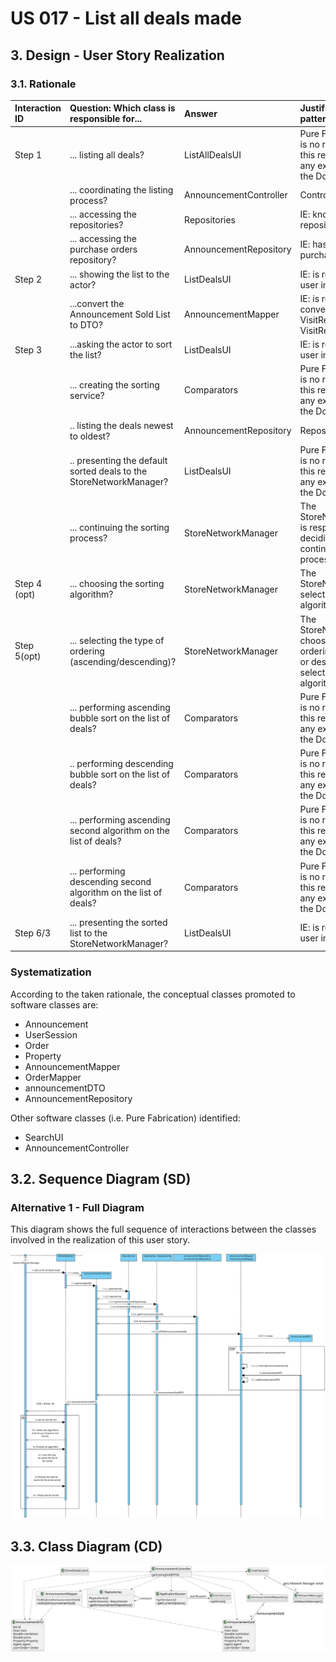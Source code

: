 # US 017 - List all deals made

## 3. Design - User Story Realization 

### 3.1. Rationale

| Interaction ID   | Question: Which class is responsible for...                              | Answer                 | Justification (with patterns)                                                                                 |
|:-----------------|:-------------------------------------------------------------------------|:-----------------------|:--------------------------------------------------------------------------------------------------------------|
| Step 1  		       | 	... listing all deals?                                                  | ListAllDealsUI         | Pure Fabrication: there is no reason to assign this responsibility to any existing class in the Domain Model. |
| 		               | 	... coordinating the listing process?                                   | AnnouncementController | Controller                                                                                                    |
 |                  | ... accessing the repositories?                                          | Repositories           |                                                                 IE: knows/has all the repositories                |
|                  | ... accessing the purchase orders repository?                            | AnnouncementRepository |                                                                IE: has all the purchase orders                |
| Step 2  		       | 		 ... showing the list to the actor?                                    | ListDealsUI            |       IE: is responsible for user interactions.                                                                                                       |
| 		               | ...convert the Announcement Sold List to DTO?	                           | AnnouncementMapper     | IE: is responsible for converting the VisitRequest object to VisitRequestDTO.                                 |
| Step 3           | ...asking the actor to sort the list?                                    | ListDealsUI            |IE: is responsible for user interactions. |
| 		               | 		 ... creating the sorting service?                                     | Comparators            |       Pure Fabrication: there is no reason to assign this responsibility to any existing class in the Domain Model.                                                                                                        |
| 		               | 	.. listing the deals newest to oldest?                                  | AnnouncementRepository | Repository                                                                     |
| 		               | 	     .. presenting the default sorted deals to the StoreNetworkManager? | ListDealsUI            |     Pure Fabrication: there is no reason to assign this responsibility to any existing class in the Domain Model.                                                                                                          |
| 	                | ... continuing the sorting process?                                      | StoreNetworkManager    | The StoreNetworkManager is responsible for deciding whether to continue the sorting process or not.                                                                     |
| 		Step 4 (opt)   | 	   ... choosing the sorting algorithm?                                  | StoreNetworkManager    |   The StoreNetworkManager selects the sorting algorithm to be used.                                                                                                            |
| 		   Step 5(opt) | ... selecting the type of ordering (ascending/descending)?               | StoreNetworkManager    | The StoreNetworkManager chooses the type of ordering (ascending or descending) for the selected sorting algorithm.                                                                     |
| 		               | 	... performing ascending bubble sort on the list of deals?              | Comparators            | Pure Fabrication: there is no reason to assign this responsibility to any existing class in the Domain Model.                                                                |
| 	 		             | 	.. performing descending bubble sort on the list of deals?              | Comparators            | Pure Fabrication: there is no reason to assign this responsibility to any existing class in the Domain Model.                                                           |
| 		               | ... performing ascending second algorithm on the list of deals?          | Comparators            | Pure Fabrication: there is no reason to assign this responsibility to any existing class in the Domain Model..                                                                     |
| 		               | 	  ... performing descending second algorithm on the list of deals?      | Comparators            |        Pure Fabrication: there is no reason to assign this responsibility to any existing class in the Domain Model.                                                                                                       |
| 	Step 6/3	       | 	... presenting the sorted list to the StoreNetworkManager?              | ListDealsUI            | IE: is responsible for user interactions.                                                                    |
### Systematization ##

According to the taken rationale, the conceptual classes promoted to software classes are: 

 * Announcement
 * UserSession
 * Order
 * Property
 * AnnouncementMapper
 * OrderMapper
 * announcementDTO
 * AnnouncementRepository

Other software classes (i.e. Pure Fabrication) identified: 

 * SearchUI  
 * AnnouncementController


## 3.2. Sequence Diagram (SD)

### Alternative 1 - Full Diagram

This diagram shows the full sequence of interactions between the classes involved in the realization of this user story.

![Sequence Diagram - Full](svg/us017-sequence-diagram-full.svg)


## 3.3. Class Diagram (CD)

![Class Diagram](svg/us017-class-diagram.svg)